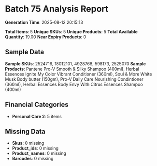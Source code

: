 # Batch 75 Analysis Report

**Generation Time**: 2025-08-12 20:15:13

**Total Items**: 5
**Unique SKUs**: 5
**Unique Products**: 5
**Total Available Quantity**: 19.00
**Near Expiry Products**: 0

## Sample Data
**Sample SKUs**: 2524716, 18012101, 4928768, 598173, 2525070
**Sample Products**: Pantene Pro-V Smooth & Silky Shampoo (400ml), Herbal Essences Ignite My Color Vibrant Conditioner (360ml), Soul & More White Musk Body butter (150gm), Pro-V Daily Care Nourishing Condintioner (360ml), Herbal Essences Body Envy With Citrus Essences Shampoo (400ml) 

## Financial Categories
- **Personal Care 2**: 5 items

## Missing Data
- **Skus**: 0 missing
- **Product_ids**: 0 missing
- **Product_names**: 0 missing
- **Barcodes**: 0 missing
